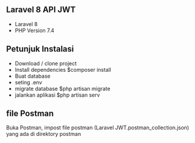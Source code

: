 
## Laravel 8 API JWT
- Laravel 8
- PHP Version 7.4

## Petunjuk Instalasi
- Download / clone project
- Install dependencies $composer install
- Buat database 
- seting .env
- migrate database $php artisan migrate
- jalankan aplikasi $php artisan serv

## file Postman 
Buka Postman, impost file postman (Laravel JWT.postman_collection.json) yang ada di direktory postman
